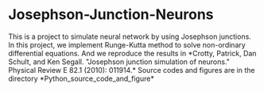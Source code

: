 # Josephson-Junction-Neurons
This is a project to simulate neural network by using Josephson junctions. In this project, we implement Runge-Kutta method to solve non-ordinary differential equations. And we reproduce the results in \*Crotty, Patrick, Dan Schult, and Ken Segall. "Josephson junction simulation of neurons." Physical Review E 82.1 (2010): 011914.\* Source codes and figures are in the directory \*Python_source_code_and_figure\*
